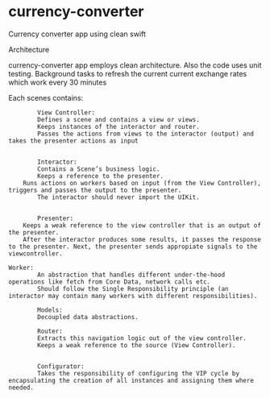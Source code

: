 # currency-converter
Currency converter app using clean swift

Architecture

currency-converter app employs clean architecture.
Also the code uses unit testing.
Background tasks to refresh the current current exchange rates which work every 30 minutes


Each scenes contains:

            
            View Controller:
            Defines a scene and contains a view or views.
            Keeps instances of the interactor and router.
            Passes the actions from views to the interactor (output) and takes the presenter actions as input
            
            
            Interactor:
        	Contains a Scene’s business logic.
        	Keeps a reference to the presenter.
       	Runs actions on workers based on input (from the View Controller), triggers and passes the output to the presenter.
        	The interactor should never import the UIKit.
        
        
        	Presenter:
    	Keeps a weak reference to the view controller that is an output of the presenter.
    	After the interactor produces some results, it passes the response to the presenter. Next, the presenter sends appropiate signals to the 		viewcontroller.
    
   	Worker:
        	An abstraction that handles different under-the-hood operations like fetch from Core Data, network calls etc.
        	Should follow the Single Responsibility principle (an interactor may contain many workers with different responsibilities).
        
        	Models:
        	Decoupled data abstractions.
        
        	Router:
        	Extracts this navigation logic out of the view controller.
        	Keeps a weak reference to the source (View Controller).
        
        
        	Configurator:
        	Takes the responsibility of configuring the VIP cycle by encapsulating the creation of all instances and assigning them where needed.
